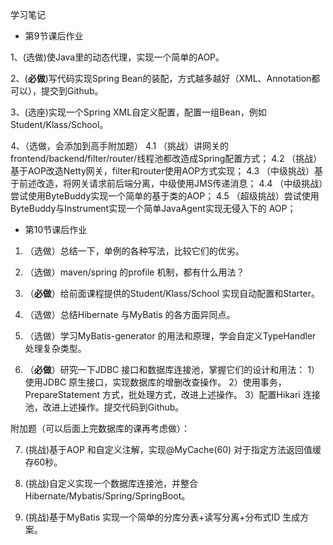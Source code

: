 学习笔记

- 第9节课后作业

1、(选做)使Java里的动态代理，实现一个简单的AOP。

2、(**必做**)写代码实现Spring Bean的装配，方式越多越好（XML、Annotation都可以），提交到Github。

3、(选座)实现一个Spring XML自定义配置，配置一组Bean，例如Student/Klass/School。

4、（选做，会添加到高手附加题）
4.1 （挑战）讲网关的frontend/backend/filter/router/线程池都改造成Spring配置方式；
4.2 （挑战）基于AOP改造Netty网关，filter和router使用AOP方式实现；
4.3 （中级挑战）基于前述改造，将网关请求前后端分离，中级使用JMS传递消息；
4.4 （中级挑战）尝试使用ByteBuddy实现一个简单的基于类的AOP；
4.5 （超级挑战）尝试使用ByteBuddy与Instrument实现一个简单JavaAgent实现无侵入下的
AOP；

- 第10节课后作业

1. （选做）总结一下，单例的各种写法，比较它们的优劣。

2. （选做）maven/spring 的profile 机制，都有什么用法？

3. （**必做**）给前面课程提供的Student/Klass/School 实现自动配置和Starter。

4. （选做）总结Hibernate 与MyBatis 的各方面异同点。

5. （选做）学习MyBatis-generator 的用法和原理，学会自定义TypeHandler 处理复杂类型。

6. （**必做**）研究一下JDBC 接口和数据库连接池，掌握它们的设计和用法：
  1）使用JDBC 原生接口，实现数据库的增删改查操作。
  2）使用事务，PrepareStatement 方式，批处理方式，改进上述操作。
  3）配置Hikari 连接池，改进上述操作。提交代码到Github。

  附加题（可以后面上完数据库的课再考虑做）：

7. (挑战)基于AOP 和自定义注解，实现@MyCache(60) 对于指定方法返回值缓存60秒。

8. (挑战)自定义实现一个数据库连接池，并整合Hibernate/Mybatis/Spring/SpringBoot。

9. (挑战)基于MyBatis 实现一个简单的分库分表+读写分离+分布式ID 生成方案。